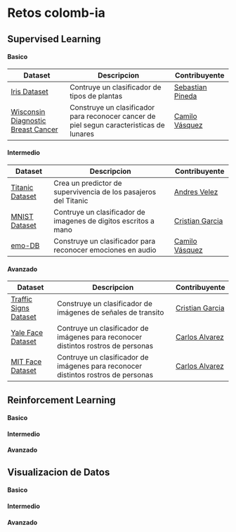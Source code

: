 # Retos colomb-ia

## Supervised Learning
#### Basico
| Dataset | Descripcion | Contribuyente |
| - | - | - |
| [Iris Dataset](https://github.com/colomb-ia/supervised-basico-iris) | Contruye un clasificador de tipos de plantas | [Sebastian Pineda](https://github.com/sebastianpinedaar) |
| [Wisconsin Diagnostic Breast Cancer](https://github.com/jcvasquezc/supervised-cancer) | Construye un clasificador para reconocer cancer de piel segun caracteristicas de lunares | [Camilo Vásquez](https://github.com/jcvasquezc) |


#### Intermedio
| Dataset | Descripcion | Contribuyente |
| - | - | - |
| [Titanic Dataset](https://github.com/colomb-ia/supervised-intermedio-titanic) | Crea un predictor de supervivencia de los pasajeros del Titanic | [Andres Velez](https://github.com/anvelezec) |
| [MNIST Dataset](https://github.com/colomb-ia/supervised-intermedio-mnist) | Contruye un clasificador de imagenes de digitos escritos a mano | [Cristian Garcia](https://github.com/cgarciae) |
| [emo-DB](https://github.com/jcvasquezc/colomb-ia-supervised-emoDB) | Construye un clasificador para reconocer emociones en audio | [Camilo Vásquez](https://github.com/jcvasquezc) |


#### Avanzado
| Dataset | Descripcion | Contribuyente |
| - | - | - |
| [Traffic Signs Dataset](https://github.com/colomb-ia/supervised-avanzado-german-traffic-signs) | Construye un clasificador de imágenes de señales de transito | [Cristian Garcia](https://github.com/cgarciae) |
| [Yale Face Dataset](https://github.com/colomb-ia/supervised-avanzado-yale-face-recognition) | Contruye un clasificador de imágenes para reconocer distintos rostros de personas | [Carlos Alvarez](https://github.com/charlielito/) |
| [MIT Face Dataset](https://github.com/colomb-ia/supervised-avanzado-mit-face-recognition) | Contruye un clasificador de imágenes para reconocer distintos rostros de personas  | [Carlos Alvarez](https://github.com/charlielito/) |

## Reinforcement Learning
#### Basico
#### Intermedio
#### Avanzado

## Visualizacion de Datos
#### Basico
#### Intermedio
#### Avanzado
